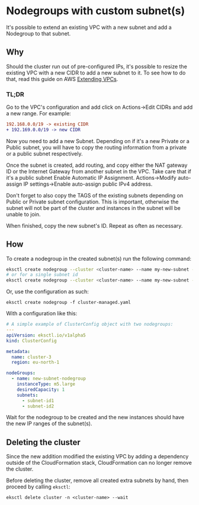 # Nodegroups with custom subnet(s)

It's possible to extend an existing VPC with a new subnet and add a Nodegroup to that subnet.

## Why

Should the cluster run out of pre-configured IPs, it's possible to resize the existing VPC with
a new CIDR to add a new subnet to it. To see how to do that, read this guide on AWS [Extending VPCs](https://docs.aws.amazon.com/vpc/latest/userguide/VPC_Subnets.html#vpc-resize).

### TL;DR

Go to the VPC's configuration and add click on Actions->Edit CIDRs and add a new range.
For example:

```diff
192.168.0.0/19 -> existing CIDR
+ 192.169.0.0/19 -> new CIDR
```

Now you need to add a new Subnet. Depending on if it's a new Private or a Public subnet, you will have
to copy the routing information from a private or a public subnet respectively.

Once the subnet is created, add routing, and copy either the NAT gateway ID or the Internet Gateway
from another subnet in the VPC. Take care that if it's a public subnet Enable Automatic IP Assignment.
Actions->Modify auto-assign IP settings->Enable auto-assign public IPv4 address.

Don't forget to also copy the TAGS of the existing subnets depending on Public or Private subnet configuration.
This is important, otherwise the subnet will not be part of the cluster and instances in the subnet
will be unable to join.

When finished, copy the new subnet's ID. Repeat as often as necessary.

## How

To create a nodegroup in the created subnet(s) run the following command:

```bash
eksctl create nodegroup --cluster <cluster-name> --name my-new-subnet --subnet-ids subnet-0edeb3a04bec27141,subnet-0edeb3a04bec27142,subnet-0edeb3a04bec27143
# or for a single subnet id
eksctl create nodegroup --cluster <cluster-name> --name my-new-subnet --subnet-ids subnet-0edeb3a04bec27141
```

Or, use the configuration as such:

```
eksctl create nodegroup -f cluster-managed.yaml
```

With a configuration like this:

```yaml
# A simple example of ClusterConfig object with two nodegroups:
---
apiVersion: eksctl.io/v1alpha5
kind: ClusterConfig

metadata:
  name: cluster-3
  region: eu-north-1

nodeGroups:
  - name: new-subnet-nodegroup
    instanceType: m5.large
    desiredCapacity: 1
    subnets:
      - subnet-id1
      - subnet-id2
```

Wait for the nodegroup to be created and the new instances should have the new IP ranges of the subnet(s).

## Deleting the cluster

Since the new addition modified the existing VPC by adding a dependency outside of the CloudFormation stack, CloudFormation
can no longer remove the cluster.

Before deleting the cluster, remove all created extra subnets by hand, then proceed by calling `eksctl`:

```
eksctl delete cluster -n <cluster-name> --wait
```
